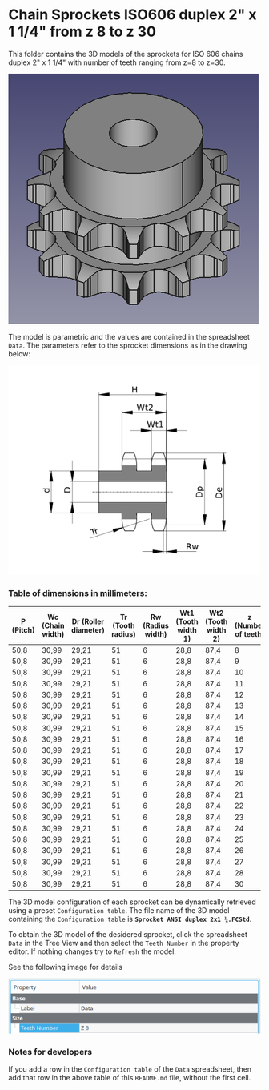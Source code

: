 # Chain Sprockets ISO606 duplex 2" x 1 1/4" from z 8 to z 30

This folder contains the 3D models of the sprockets for ISO 606 chains duplex 2" x 1 1/4" with number of teeth ranging from z=8 to z=30.

![Image](../images/duplex_screenshot.png "Sprocket Duplex")

The model is parametric and the values are contained in the spreadsheet `Data`.
The parameters refer to the sprocket dimensions as in the drawing below:

![Drawing](../images/duplex_drawing.png "Drawing")

### Table of dimensions in millimeters:

P (Pitch)|Wc (Chain width)|Dr (Roller diameter)|Tr (Tooth radius)|Rw (Radius width)|Wt1 (Tooth width 1)|Wt2 (Tooth width 2)|z (Number of teeth)|De (External Diameter)|Dp (pitch diameter)|d (Hub diameter)|D (Hole diameter)|H (Total height)
---|---|---|---|---|---|---|---|---|---|---|---|---
50,8|30,99|29,21|51|6|28,8|87,4|8|153|132,69|82|30|120
50,8|30,99|29,21|51|6|28,8|87,4|9|169|148,54|88|30|120
50,8|30,99|29,21|51|6|28,8|87,4|10|185|164,44|104|30|120
50,8|30,99|29,21|51|6|28,8|87,4|11|200,8|180,34|120|30|120
50,8|30,99|29,21|51|6|28,8|87,4|12|216,8|196,29|133|30|120
50,8|30,99|29,21|51|6|28,8|87,4|13|232,8|212,29|145|30|120
50,8|30,99|29,21|51|6|28,8|87,4|14|248,8|228,29|145|30|120
50,8|30,99|29,21|51|6|28,8|87,4|15|264,8|244,3|160|30|120
50,8|30,99|29,21|51|6|28,8|87,4|16|280,9|260,4|160|30|120
50,8|30,99|29,21|51|6|28,8|87,4|17|296,9|276,4|180|30|120
50,8|30,99|29,21|51|6|28,8|87,4|18|313|292,55|180|30|120
50,8|30,99|29,21|51|6|28,8|87,4|19|329,1|308,66|200|30|120
50,8|30,99|29,21|51|6|28,8|87,4|20|345,2|324,71|200|30|120
50,8|30,99|29,21|51|6|28,8|87,4|21|361,3|340,82|200|30|120
50,8|30,99|29,21|51|6|28,8|87,4|22|377,5|356,98|200|30|120
50,8|30,99|29,21|51|6|28,8|87,4|23|393,6|373,08|200|30|120
50,8|30,99|29,21|51|6|28,8|87,4|24|409,7|389,18|200|30|120
50,8|30,99|29,21|51|6|28,8|87,4|25|425,8|405,33|200|30|120
50,8|30,99|29,21|51|6|28,8|87,4|26|441,9|421,44|200|30|120
50,8|30,99|29,21|51|6|28,8|87,4|27|458,1|437,59|200|30|120
50,8|30,99|29,21|51|6|28,8|87,4|28|474,2|453,69|200|30|120
50,8|30,99|29,21|51|6|28,8|87,4|30|506,5|486|200|30|120

The 3D model configuration of each sprocket can be dynamically retrieved using a preset `Configuration table`.
The file name of the 3D model containing the `Configuration table` is **`Sprocket ANSI duplex 2x1 ¼.FCStd`**.

To obtain the 3D model of the desidered sprocket, click the spreadsheet `Data` in the Tree View and then select the `Teeth Number` in the property editor. If nothing changes try to `Refresh` the model.

See the following image for details

![Drawing](../images/configuration.png)

### Notes for developers
If you add a row in the `Configuration table` of the `Data` spreadsheet, then add that row in the above table of this `README.md` file, without the first cell.
